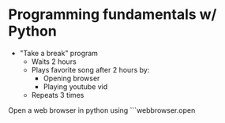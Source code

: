 # Programming fundamentals w/ Python

- "Take a break" program
    - Waits 2 hours
    - Plays favorite song after 2 hours by:
        - Opening browser
        - Playing youtube vid
    - Repeats 3 times

Open a web browser in python using ```webbrowser.open

```python

```
